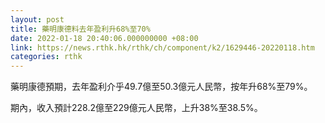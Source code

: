 ```yaml
---
layout: post
title: 藥明康德料去年盈利升68%至70%
date: 2022-01-18 20:40:06.000000000 +08:00
link: https://news.rthk.hk/rthk/ch/component/k2/1629446-20220118.htm
categories: rthk
---
```


藥明康德預期，去年盈利介乎49.7億至50.3億元人民幣，按年升68%至79%。

期內，收入預計228.2億至229億元人民幣，上升38%至38.5%。
